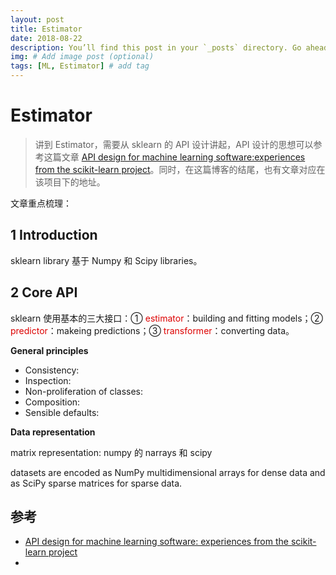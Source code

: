 ```yaml
---
layout: post
title: Estimator
date: 2018-08-22
description: You’ll find this post in your `_posts` directory. Go ahead and edit it and re-build the site to see your changes. # Add post description (optional)
img: # Add image post (optional)
tags: [ML, Estimator] # add tag
---
```

# Estimator

> 讲到 Estimator，需要从 sklearn 的 API 设计讲起，API 设计的思想可以参考这篇文章 [API design for machine learning software:experiences from the scikit-learn project](https://dtai.cs.kuleuven.be/events/lml2013/papers/lml2013_api_sklearn.pdf)。同时，在这篇博客的结尾，也有文章对应在该项目下的地址。

文章重点梳理：

## 1 Introduction

sklearn library 基于 Numpy 和 Scipy libraries。

## 2 Core API

sklearn 使用基本的三大接口：① <font color="#dd0000">estimator</font>：building and fitting models；② <font color="#dd0000">predictor</font>：makeing predictions；③ <font color="#dd0000">transformer</font>：converting data。

__General principles__

- Consistency:
- Inspection:
- Non-proliferation of classes:
- Composition:
- Sensible defaults:

__Data representation__

matrix representation: numpy 的 narrays 和 scipy 

datasets are encoded as NumPy multidimensional arrays for dense data and as SciPy sparse matrices for sparse data. 









## 参考

- [API design for machine learning software: experiences from the scikit-learn project](https://github.com/calfchen/calfchen.github.io/blob/master/paper/1309.0238v1.pdf)
- []()
















